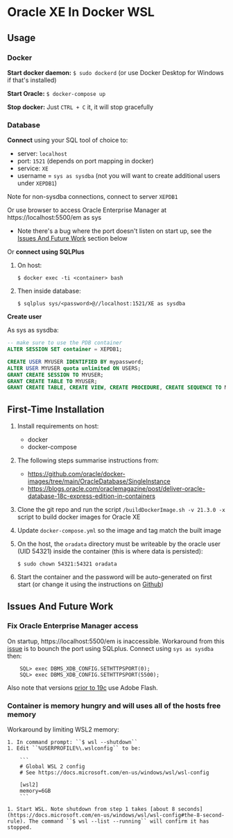 # Oracle XE In Docker WSL

## Usage

### Docker

**Start docker daemon:** ``$ sudo dockerd`` (or use Docker Desktop for Windows if that's installed)

**Start Oracle:** ``$ docker-compose up``

**Stop docker:** Just ``CTRL + C`` it, it will stop gracefully

### Database

**Connect** using your SQL tool of choice to:
* server: ``localhost``
* port: ``1521`` (depends on port mapping in docker)
* service: ``XE``
* username = ``sys as sysdba`` (not you will want to create additional users under ``XEPDB1``)

Note for non-sysdba connections, connect to server ``XEPDB1``

Or use browser to access Oracle Enterprise Manager at https://localhost:5500/em as sys
* Note there's a bug where the port doesn't listen on start up, see the [Issues And Future Work](#issues-and-future-work) section below

Or **connect using SQLPlus**
1. On host:

	```
	$ docker exec -ti <container> bash

	```

1. Then inside database:

	```
	$ sqlplus sys/<password>@//localhost:1521/XE as sysdba
	```

**Create user**

As sys as sysdba:

```sql
-- make sure to use the PDB container
ALTER SESSION SET container = XEPDB1;

CREATE USER MYUSER IDENTIFIED BY mypassword;
ALTER USER MYUSER quota unlimited ON USERS;
GRANT CREATE SESSION TO MYUSER;
GRANT CREATE TABLE TO MYUSER;
GRANT CREATE TABLE, CREATE VIEW, CREATE PROCEDURE, CREATE SEQUENCE TO MYUSER;
```


## First-Time Installation

1. Install requirements on host:
	* docker
	* docker-compose

1. The following steps summarise instructions from:
	* https://github.com/oracle/docker-images/tree/main/OracleDatabase/SingleInstance
	* https://blogs.oracle.com/oraclemagazine/post/deliver-oracle-database-18c-express-edition-in-containers

1. Clone the git repo and run the script ``/buildDockerImage.sh -v 21.3.0 -x`` script to build docker images for Oracle XE

1. Update ``docker-compose.yml`` so the image and tag match the built image

1. On the host, the ``oradata`` directory must be writeable by the oracle user (UID 54321) inside the container (this is where data is persisted):

	```
	$ sudo chown 54321:54321 oradata
	```

1. Start the container and the password will be auto-generated on first start (or change it using the instructions on [Github](https://github.com/oracle/docker-images/tree/main/OracleDatabase/SingleInstance))


## Issues And Future Work

### Fix Oracle Enterprise Manager access

On startup, https://localhost:5500/em is inaccessible. Workaround from this [issue](https://github.com/oracle/docker-images/issues/1545) is to bounch the port using SQLplus. Connect using ``sys as sysdba`` then:

		SQL> exec DBMS_XDB_CONFIG.SETHTTPSPORT(0);
		SQL> exec DBMS_XDB_CONFIG.SETHTTPSPORT(5500);

Also note that versions [prior to 19c](https://support.oracle.com/knowledge/Oracle%20Database%20Products/2723592_1.html) use Adobe Flash.

### Container is memory hungry and will uses all of the hosts free memory

Workaround by limiting WSL2 memory:

	1. In command prompt: ``$ wsl --shutdown``
	1. Edit ``%USERPROFILE%\.wslconfig`` to be:

		```
		# Global WSL 2 config
		# See https://docs.microsoft.com/en-us/windows/wsl/wsl-config

		[wsl2]
		memory=6GB
		```

	1. Start WSL. Note shutdown from step 1 takes [about 8 seconds](https://docs.microsoft.com/en-us/windows/wsl/wsl-config#the-8-second-rule). The command ``$ wsl --list --running`` will confirm it has stopped.
